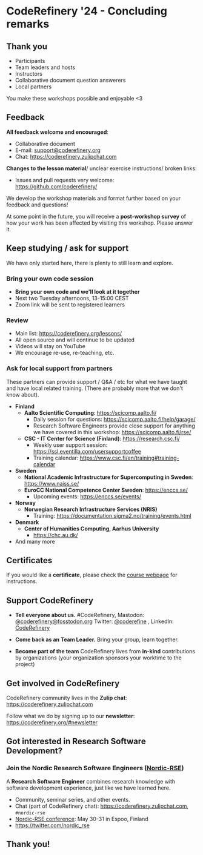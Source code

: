 # CodeRefinery '24 - Concluding remarks

## Thank you
- Participants
- Team leaders and hosts
- Instructors
- Collaborative document question answerers
- Local partners

You make these workshops possible and enjoyable <3

## Feedback

**All feedback welcome and encouraged**:
- Collaborative document
- E-mail: support@coderefinery.org
- Chat: https://coderefinery.zulipchat.com

**Changes to the lesson material**/ unclear exercise instructions/ broken links:
- Issues and pull requests very welcome: https://github.com/coderefinery/

We develop the workshop materials and format further based on your feedback and questions!

At some point in the future, you will receive a **post-workshop survey** of how your work has been affected by visiting this workshop. Please answer it.

## Keep studying / ask for support 

We have only started here, there is plenty to still learn and explore.

### Bring your own code session

* **Bring your own code and we'll look at it together**
* Next two Tuesday afternoons, 13-15:00 CEST
* Zoom link will be sent to registered learners

### Review

- Main list: https://coderefinery.org/lessons/
- All open source and will continue to be updated
- Videos will stay on YouTube
- We encourage re-use, re-teaching, etc.

### Ask for local support from partners

These partners can provide support / Q&A / etc for what we have taught
and have local related training.  (There are probably more that we don't know
about).

* **Finland**
  * **Aalto Scientific Computing**: https://scicomp.aalto.fi/
    * Daily session for questions: https://scicomp.aalto.fi/help/garage/
    * Research Software Engineers provide close support for anything we
      have covered in this workshop: https://scicomp.aalto.fi/rse/
  * **CSC - IT Center for Science (Finland)**: https://research.csc.fi/
    * Weekly user support session: https://ssl.eventilla.com/usersupportcoffee
    * Training calendar: https://www.csc.fi/en/training#training-calendar
* **Sweden**
  * **National Academic Infrastructure for Supercomputing in Sweden**:
    https://www.naiss.se/
  * **EuroCC National Competence Center Sweden**: https://enccs.se/
    * Upcoming events: https://enccs.se/events/
* **Norway**
  * **Norwegian Research Infrastructure Services (NRIS)**
    * Training: https://documentation.sigma2.no/training/events.html
* **Denmark**
  * **Center of Humanities Computing, Aarhus University**
    *  https://chc.au.dk/
* And many more

## Certificates

If you would like a **certificate**, please check the [course webpage](https://coderefinery.github.io/2024-03-12-workshop/) for instructions.

## Support CodeRefinery

- **Tell everyone about us.** #CodeRefinery, Mastodon:
  [@coderefinery@fosstodon.org](https://fosstodon.org/@coderery)
  Twitter: [@coderefine](https://twitter.com/coderefine) , LinkedIn: [CodeRefinery](https://www.linkedin.com/company/coderefinery-research-software-development)

- **Come back as an Team Leader.** Bring your group, learn together.
- **Become part of the team** CodeRefinery lives from **in-kind** contributions by organizations (your organization sponsors your worktime to the project)

## Get involved in CodeRefinery

CodeRefinery community lives in the **Zulip chat**: https://coderefinery.zulipchat.com

Follow what we do by signing up to our **newsletter**: https://coderefinery.org/#newsletter

## Got interested in Research Software Development?

### Join the Nordic Research Software Engineers ([Nordic-RSE](https://nordic-rse.org))

A **Research Software Engineer** combines research knowledge with
software development experience, just like we have learned here.

- Community, seminar series, and other events.
- Chat (part of CodeRefinery chat): https://coderefinery.zulipchat.com, `#nordic-rse`
- [Nordic-RSE conference](https://nordic-rse.org/events/2024-in-person-conference/): May 30-31 in Espoo, Finland
- https://twitter.com/nordic_rse

## Thank you!
